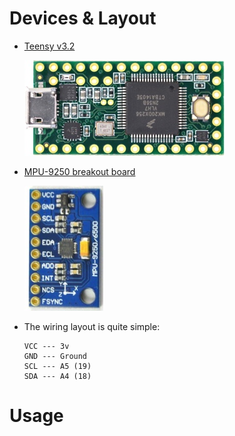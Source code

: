 # Devices & Layout

* [Teensy v3.2](https://www.pjrc.com/store/teensy32.html)

    ![](https://raw.githubusercontent.com/stevenvo/mpuarduino/master/images/2015-11-02_00-13-24.jpg)
 

* [MPU-9250 breakout board](http://www.amazon.com/Diymall%C2%AE-Mpu-9250-Nine-axis-Attitude-Acceleration/dp/B0)

    ![](https://raw.githubusercontent.com/stevenvo/mpuarduino/master/images/2015-11-02_00-07-31.jpg)
    
* The wiring layout is quite simple:
    ```
    VCC --- 3v 
    GND --- Ground
    SCL --- A5 (19)
    SDA --- A4 (18)
    ```

# Usage

